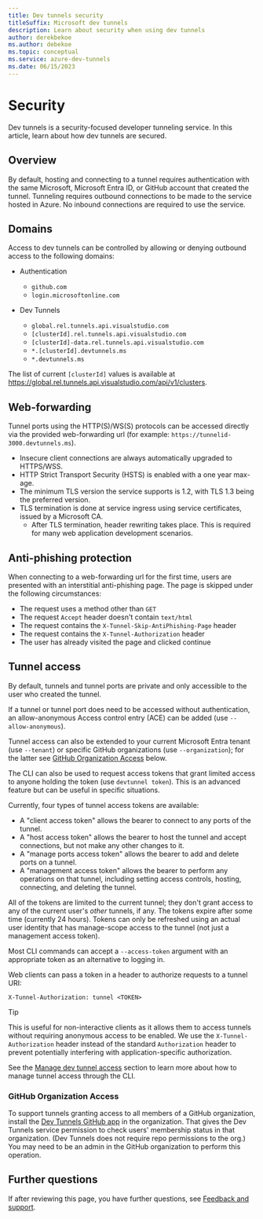 ```yaml
---
title: Dev tunnels security
titleSuffix: Microsoft dev tunnels
description: Learn about security when using dev tunnels
author: derekbekoe
ms.author: debekoe
ms.topic: conceptual
ms.service: azure-dev-tunnels
ms.date: 06/15/2023 
---
```

# Security

Dev tunnels is a security-focused developer tunneling service. In this article, learn about how dev tunnels are secured.

## Overview

By default, hosting and connecting to a tunnel requires authentication with the same Microsoft, Microsoft Entra ID, or GitHub account that created the tunnel. Tunneling requires outbound connections to be made to the service hosted in Azure. No inbound connections are required to use the service.

## Domains

Access to dev tunnels can be controlled by allowing or denying outbound access to the following domains:

- Authentication
  - `github.com`
  - `login.microsoftonline.com`

- Dev Tunnels
  - `global.rel.tunnels.api.visualstudio.com`
  - `[clusterId].rel.tunnels.api.visualstudio.com`
  - `[clusterId]-data.rel.tunnels.api.visualstudio.com`
  - `*.[clusterId].devtunnels.ms`
  - `*.devtunnels.ms`

The list of current `[clusterId]` values is available at https://global.rel.tunnels.api.visualstudio.com/api/v1/clusters.

## Web-forwarding

Tunnel ports using the HTTP(S)/WS(S) protocols can be accessed directly via the provided web-forwarding url (for example: `https://tunnelid-3000.devtunnels.ms`).

- Insecure client connections are always automatically upgraded to HTTPS/WSS.
- HTTP Strict Transport Security (HSTS) is enabled with a one year max-age.
- The minimum TLS version the service supports is 1.2, with TLS 1.3 being the preferred version.
- TLS termination is done at service ingress using service certificates, issued by a Microsoft CA.
  - After TLS termination, header rewriting takes place. This is required for many web application development scenarios.

## Anti-phishing protection

When connecting to a web-forwarding url for the first time, users are presented with an interstitial anti-phishing page. The page is skipped under the following circumstances:
- The request uses a method other than `GET`
- The request `Accept` header doesn't contain `text/html`
- The request contains the `X-Tunnel-Skip-AntiPhishing-Page` header
- The request contains the `X-Tunnel-Authorization` header
- The user has already visited the page and clicked continue

## Tunnel access

By default, tunnels and tunnel ports are private and only accessible to the user who created the tunnel.

If a tunnel or tunnel port does need to be accessed without authentication, an allow-anonymous Access control entry (ACE) can be added (use `--allow-anonymous`).

Tunnel access can also be extended to your current Microsoft Entra tenant (use `--tenant`) or specific GitHub organizations (use `--organization`); for the latter see [GitHub Organization Access](#github-organization-access) below.

The CLI can also be used to request access tokens that grant limited access to anyone holding the token (use `devtunnel token`). This is an advanced feature but can be useful in specific situations.

Currently, four types of tunnel access tokens are available:

- A "client access token" allows the bearer to connect to any ports of the tunnel.
- A "host access token" allows the bearer to host the tunnel and accept connections, but not make any other changes to it.
- A "manage ports access token" allows the bearer to add and delete ports on a tunnel.
- A "management access token" allows the bearer to perform any operations on that tunnel, including setting access controls, hosting, connecting, and deleting the tunnel.

All of the tokens are limited to the current tunnel; they don't grant access to any of the current user's _other_ tunnels, if any. The tokens expire after some time (currently 24 hours). Tokens can only be refreshed using an actual user identity that has manage-scope access to the tunnel (not just a management access token).

Most CLI commands can accept a `--access-token` argument with an appropriate token as an alternative to logging in.

Web clients can pass a token in a header to authorize requests to a tunnel URI:

```http
X-Tunnel-Authorization: tunnel <TOKEN>
```

> [!TIP]
> This is useful for non-interactive clients as it allows them to access tunnels without requiring anonymous access to be enabled. We use the `X-Tunnel-Authorization` header instead of the standard `Authorization` header to prevent potentially interfering with application-specific authorization.

See the [Manage dev tunnel access](cli-commands.md#advanced-manage-dev-tunnel-access) section to learn more about how to manage tunnel access through the CLI.

### GitHub Organization Access
To support tunnels granting access to all members of a GitHub organization, install the [Dev Tunnels GitHub app](https://github.com/apps/dev-tunnels) in the organization. That gives the Dev Tunnels service permission to check users' membership status in that organization. (Dev Tunnels does not require repo permissions to the org.) You may need to be an admin in the GitHub organization to perform this operation.

## Further questions

If after reviewing this page, you have further questions, see [Feedback and support](support.md#feedback-and-support).

